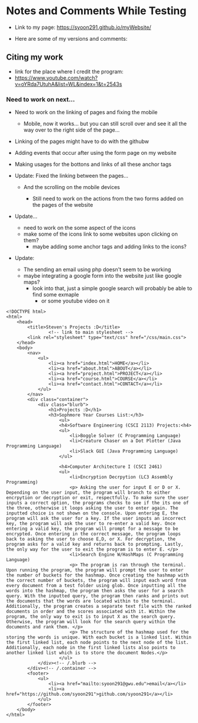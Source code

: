 # Notes and Comments While Testing
* Link to my page: https://syoon291.github.io/myWebsite/

* Here are some of my versions and comments:

## Citing my work
* link for the place where I credit the program: 
* https://www.youtube.com/watch?v=oYRda7UtuhA&list=WL&index=1&t=2543s



### Need to work on next...

* Need to work on the linking of pages and fixing the mobile 
    * Mobile, now it works... but you can still scroll over and see it all the way over to the right side of the page...

* Linking of the pages might have to do with the githubw

* Adding events that occur after using the form page on my website

* Making usages for the bottons and links of all these anchor tags

* Update: Fixed the linking between the pages...
	* And the scrolling on the mobile devices

		* Still need to work on the actions from the two forms added on the pages of the website


* Update... 
    * need to work on the some aspect of the icons
    * make some of the icons link to some websites upon clicking on them?
        * maybe adding some anchor tags and adding links to the icons?

* Update: 
    * The sending an email using php doesn't seem to be working 
    * maybe integrating a google form into the website just like google maps?
        * look into that, just a simple google search will probably be able to find some exmaple 
            * or some youtube video on it 


```
<!DOCTYPE html>
<html>
	<head>
		<title>Steven's Projects :D</title>
				<!-- link to main stylesheet -->
		<link rel="stylesheet" type="text/css" href="/css/main.css">
	</head>
	<body>
		<nav>
    		<ul>
        		<li><a href="index.html">HOME</a></li>
				<li><a href="about.html">ABOUT</a></li>
				<li><a href="project.html">PROJECT</a></li>
				<li><a href="course.html">COURSE</a></li>
				<li><a href="contact.html">CONTACT</a></li>
    		</ul>
		</nav>
		<div class="container">
    		<div class="blurb">
        		<h1>Projects :D</h1>
				<h3>Sophmore Year Courses List:</h3>
				    <ul>
					<h4>Software Engineering (CSCI 2113) Projects:<h4>
					<ul>
					    <li>Boggle Solver (C Programming Language)
					    <li>Creature Chaser on a Dot Plotter (Java Programming Language)
					    <li>Slack GUI (Java Programming Language)
					</ul>

					<h4>Computer Architecture I (CSCI 2461)
					<ul>
					    <li>Encryption Decrpytion (LC3 Assembly Programming)
						<p> Asking the user for input E or D or X. Depending on the user input, the program will branch to either encrpytion or decryption or exit, respectfully. To make sure the user inputs a correct option, the programs checks to see if the its one of the three, otherwise it loops asking the user to enter again. The inputted choice is not shown on the console. Upon entering E, the program will ask the user for a key. If the user inputs an incorrect key, the program will ask the user to re-enter a valid key. Once entering a valid key, the program will prompt for a message to be encrypted. Once entering in the correct message, the program loops back to asking the user to choose E,D, or X. For decryption, the program asks for a valid key and returns back to prompting. Lastly, the only way for the user to exit the program is to enter E. </p>
					    <li>Search Engine W/HashMaps (C Programming Language)
						<p> The program is ran through the terminal. Upon running the program, the program will prompt the user to enter the number of buckets for the hashmap. Once creating the hashmap with the correct number of buckets, the program will input each word from every document from a test folder using glob. Once inputting all the words into the hashmap, the program then asks the user for a search query. With the inputted query, the program then ranks and prints out the documents that the words are located within to the terminal. Additionally, the program creates a separate text file with the ranked documents in order and the scores associated with it. Within the program, the only way to exit is to input X as the search query. Otherwise, the program will look for the search query within the documents and rank them. </p>
						<p> The structure of the hashmap used for the storing the words is unique. With each bucket is a linked list. Within the first linked list, each node points to the next node of the list. Additionally, each node in the first linked lists also points to another linked list which is to store the document Nodes.</p>    
					</ul>
    		</div><!-- /.blurb -->
		</div><!-- /.container -->
		<footer>
    		<ul>
        		<li><a href="mailto:syoon291@gwu.edu">email</a></li>
        		<li><a href="https://github.com/syoon291">github.com/syoon291</a></li>
			</ul>
		</footer>
	</body>
</html>

```